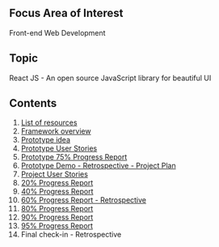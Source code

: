 ## Focus Area of Interest
Front-end Web Development

## Topic
React JS - An open source JavaScript library for beautiful UI

## Contents
1. [List of resources](posts/week-09-10)
2. [Framework overview](posts/week-09-17)
3. [Prototype idea](posts/week-09-17-02)
4. [Prototype User Stories](posts/week-09-24)
5. [Prototype 75% Progress Report](posts/week-10-01)
6. [Prototype Demo - Retrospective - Project Plan](posts/week-10-08)
7. [Project User Stories](posts/week-10-15)
8. [20% Progress Report](posts/week-10-22)
9. [40% Progress Report](posts/week-10-29)
10. [60% Progress Report - Retrospective](posts/week-11-05)
11. [80% Progress Report](posts/week-11-12)
12. [90% Progress Report](posts/week-11-19)
13. [95% Progress Report](posts/week-11-26)
14. Final check-in - Retrospective[](posts/week-12-03)
